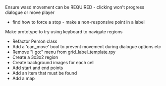 Ensure wasd movement can be REQUIRED - clicking won't progress dialogue or move player
- find how to force a stop - make a non-responsive point in a label

Make prototype to try using keyboard to navigate regions
- Refactor Person class
- Add a 'can_move' bool to prevent movement during dialogue options etc
- Remove "I go:" menu from grid_label_template.rpy
- Create a 3x3x2 region
- Create background images for each cell
- Add start and end points
- Add an item that must be found
- Add a map